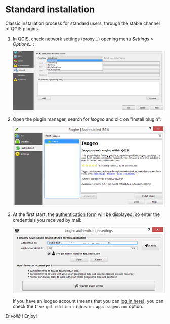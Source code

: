 # Standard installation

Classic installation process for standard users, through the stable channel of QGIS plugins.

1. In QGIS, check network settings \(proxy...\) opening menu _Settings_ &gt; _Options..._:

   ![](https://raw.githubusercontent.com/isogeo/isogeo-plugin-qgis/master/img/en/qgis_install_network_en.png "Check QGIS connection settings")

2. Open the plugin manager, search for _Isogeo_ and clic on "Install plugin":

   ![](https://raw.githubusercontent.com/isogeo/isogeo-plugin-qgis/master/img/en/qgis_install_extension_en.png "Install the plugin from the plugin manager")

3. At the first start, the [authentication form](#auth-form) will be displayed, so enter the credentials you received by mail:

   ![](https://raw.githubusercontent.com/isogeo/isogeo-plugin-qgis/master/img/en/ui_auth_prompt_en.png "Authentication form to enter API keys")
   
   If you have an Isogeo account (means that you can [log in here](https://id.api.isogeo.com/)), you can check the  `I've got edition rights on app.isogeo.com` option.

_Et voilà !_ Enjoy!

